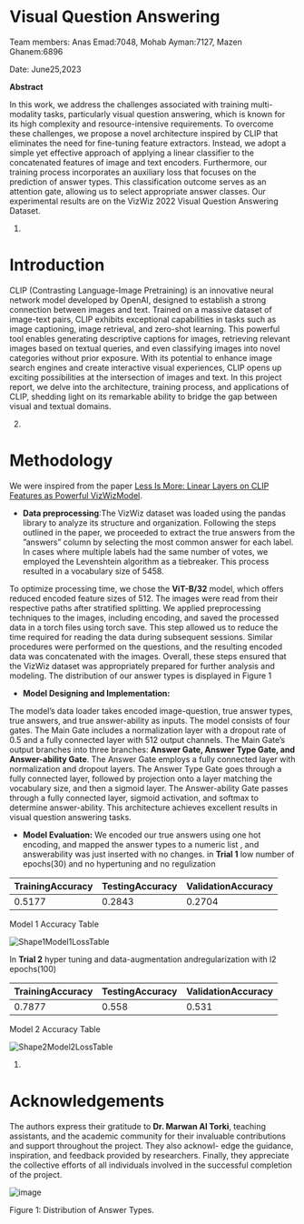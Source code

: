 
# Visual Question Answering 

Team members: Anas Emad:7048, Mohab Ayman:7127, Mazen Ghanem:6896

Date: June25,2023

**Abstract**

In this work, we address the challenges associated with training multi-modality tasks,  particularly visual question answering, which is known for its high complexity and resource-intensive requirements. To overcome these challenges, we propose a novel architecture inspired by CLIP that eliminates the need for fine-tuning feature extractors. Instead, we adopt a simple yet effective approach of applying a linear classifier to the concatenated features of image and text encoders. Furthermore, our training process  incorporates  an  auxiliary  loss  that  focuses  on  the  prediction of answer types. This classification outcome serves as an attention gate, allowing us to select appropriate answer classes. Our experimental results are on the VizWiz 2022 Visual Question Answering Dataset.

1.
# Introduction

CLIP (Contrasting Language-Image Pretraining) is an innovative neural network model developed by OpenAI, designed to establish a strong connection between images and text. Trained on a massive dataset of image-text pairs, CLIP exhibits exceptional capabilities in tasks such as image captioning, image retrieval, and zero-shot learning. This powerful tool enables generating descriptive captions for images, retrieving relevant images based on textual queries, and even classifying images into novel categories without prior exposure. With its potential to enhance image search engines and create interactive visual experiences, CLIP opens up exciting possibilities at the intersection of images and text. In this project report, we delve into the architecture, training process, and applications of CLIP, shedding light on its remarkable ability to bridge the gap between visual and textual domains.

2.
# Methodology

We were inspired from the paper [Less Is More: Linear Layers on CLIP Features as Powerful VizWiz](https://arxiv.org/pdf/2206.05281v1.pdf)[Model](https://arxiv.org/pdf/2206.05281v1.pdf).

- **Data preprocessing**:The VizWiz dataset was loaded using the pandas library to analyze its structure and organization. Following the steps outlined in the paper, we proceeded to extract the true answers from the ”answers” column by selecting the most common answer for each label. In cases where multiple labels had the same number of votes, we employed the Levenshtein algorithm as a tiebreaker. This process resulted in a vocabulary size of 5458.
  
To optimize processing time, we chose the **ViT-B/32**  model, which offers reduced encoded feature sizes of 512. The images were read from their respective paths after stratified splitting. We applied preprocessing techniques to the images, including encoding, and saved the processed data in a torch files using torch save. This step allowed us to reduce the time required for reading the data during subsequent sessions. Similar procedures were performed on the questions, and the resulting encoded data was concatenated with the images. Overall, these steps ensured that the VizWiz dataset was appropriately prepared for further analysis and modeling. The distribution of our answer types is displayed in Figure 1

- **Model Designing and Implementation:**

The model’s data loader takes encoded image-question, true answer types, true answers, and true answer-ability as inputs. The model consists of four gates. The Main Gate includes a normalization layer with a dropout rate of 0.5 and a fully connected layer with 512 output channels. The Main Gate’s output branches into three branches: **Answer Gate, Answer Type Gate, and Answer-ability Gate**. The Answer Gate employs a fully connected layer with normalization and dropout layers. The Answer Type Gate goes through a fully connected layer, followed by projection onto a layer matching the vocabulary size, and then a sigmoid layer. The Answer-ability Gate passes through a fully connected layer, sigmoid activation, and softmax to determine answer-ability. This architecture achieves excellent results in visual question answering tasks.

- **Model Evaluation:** We encoded our true answers using one hot encoding, and mapped the answer types to a numeric list , and answerability was just inserted with no changes. in **Trial 1** low number of epochs(30) and no hypertuning and no regulization

| TrainingAccuracy | TestingAccuracy | ValidationAccuracy |
| --- | --- | --- |
| 0.5177 | 0.2843 | 0.2704 |

Model 1 Accuracy Table

![Shape1](RackMultipart20230804-1-9h769v_html_e762df3acdb1a056.gif)Model1LossTable

In **Trial 2** hyper tuning and data-augmentation andregularization with l2 epochs(100)

| TrainingAccuracy | TestingAccuracy | ValidationAccuracy |
| --- | --- | --- |
| 0.7877 | 0.558 | 0.531 |

Model 2 Accuracy Table

![Shape2](RackMultipart20230804-1-9h769v_html_9fb3fc1e199599ed.gif)Model2LossTable

1.
# Acknowledgements

The authors express their gratitude to **Dr. Marwan Al Torki**, teaching assistants, and the academic community for their invaluable contributions and support throughout the project. They also acknowl- edge the guidance, inspiration, and feedback provided by researchers. Finally, they appreciate the collective efforts of all individuals involved in the successful completion of the project.

![image](https://github.com/Anasemad76/Visual-Question-Answering/assets/78288079/6a537af3-dfa1-40eb-a335-c586aaab746a)


Figure 1: Distribution of Answer Types.


